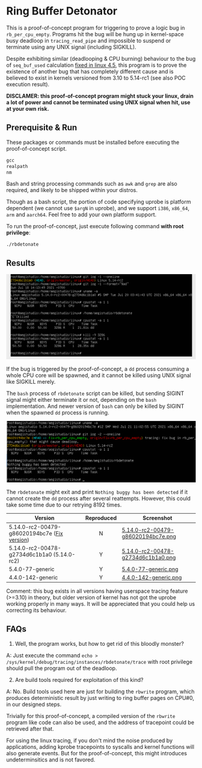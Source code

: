 # Ring Buffer Detonator

This is a proof-of-concept program for triggering to prove a logic
bug in `rb_per_cpu_empty`. Programs hit the bug will be hung up in
kernel-space busy deadloop in `tracing_read_pipe` and impossible to
suspend or terminate using any UNIX signal (including SIGKILL).

Despite exhibiting similar (deadlooping & CPU burning) behaviour to
the bug of `seq_buf_used` calculation
[fixed in linux 4.5](https://github.com/torvalds/linux/commit/ff078d8fc644722f7b163d79e8a03b00b9dc2385),
this program is to prove the existence of another bug that has
completely different cause and is believed to exist in kernels
versioned from 3.10 to 5.14-rc1 (see also POC execution result).

**DISCLAMER: this proof-of-concept program might stuck your linux,
drain a lot of power and cannot be terminated using UNIX signal when
hit, use at your own risk.**

## Prerequisite & Run

These packages or commands must be installed before executing
the proof-of-concept script.

```
gcc
realpath
nm
```

Bash and string processing commands such as `awk` and `grep` are
also required, and likely to be shipped within your distros.

Though as a bash script, the portion of code specifying uprobe is
platform dependent (we cannot use `$argN` in uprobe), and we
support `i386`, `x86_64`, `arm` and `aarch64`. Feel free to add
your own platform support.

To run the proof-of-concept, just execute following command
**with root privilege**:

```bash
./rbdetonate
```

## Results

![5.14.0-rc2-00478-g2734d6c1b1a0.png](result/5.14.0-rc2-00478-g2734d6c1b1a0.png)

If the bug is triggered by the proof-of-concept, a `dd` process
consuming a whole CPU core will be spawned, and it cannot be killed
using UNIX signal like SIGKILL merely.

The `bash` process of `rbdetonate` script can be killed, but sending
SIGINT signal might either terminate it or not, depending on the `bash`
implementation. And newer version of `bash` can only be killed by
SIGINT when the spawned `dd` process is running.

![5.14.0-rc2-00479-g86020194bc7e.png](result/5.14.0-rc2-00479-g86020194bc7e.png)

The `rbdetonate` might exit and print `Nothing buggy has been detected`
if it cannot create the `dd` process after several reattempts. However,
this could take some time due to our retrying 8192 times.

| Version | Reproduced | Screenshot |
| ------- | :--------: | ---------- |
| 5.14.0-rc2-00479-g86020194bc7e ([Fix version](https://github.com/aegistudio/linux/commit/86020194bc7efbc75da86b4471525fa6cfeaa978)) | N | [5.14.0-rc2-00479-g86020194bc7e.png](result/5.14.0-rc2-00479-g86020194bc7e.png) |
| 5.14.0-rc2-00478-g2734d6c1b1a0 (5.14.0-rc2)  | Y | [5.14.0-rc2-00478-g2734d6c1b1a0.png](result/5.14.0-rc2-00478-g2734d6c1b1a0.png) |
| 5.4.0-77-generic                             | Y | [5.4.0-77-generic.png](result/5.4.0-77-generic.png)                             |
| 4.4.0-142-generic                            | Y | [4.4.0-142-generic.png](result/4.4.0-142-generic.png)                           |

Comment: this bug exists in all versions having userspace tracing feature
(>=3.10) in theory, but older version of kernel has not got the uprobe
working properly in many ways. It will be appreciated that you could
help us correcting its behaviour.

## FAQs

1. Well, the program works, but how to get rid of this bloodly monster?

A: Just execute the command
`echo > /sys/kernel/debug/tracing/instances/rbdetonate/trace`
with root privilege should pull the program out of the deadloop.

2. Are build tools required for exploitation of this kind?

A: No. Build tools used here are just for building the `rbwrite`
program, which produces deterministic result by just writing to
ring buffer pages on CPU#0, in our designed steps.

Trivially for this proof-of-concept, a compiled version of the
`rbwrite` program like code can also be used, and the address of
tracepoint could be retrieved after that.

For using the linux tracing, if you don't mind the noise produced
by applications, adding kprobe tracepoints to syscalls and kernel
functions will also generate events. But for the proof-of-concept,
this might introduces undeterminsitics and is not favored.
